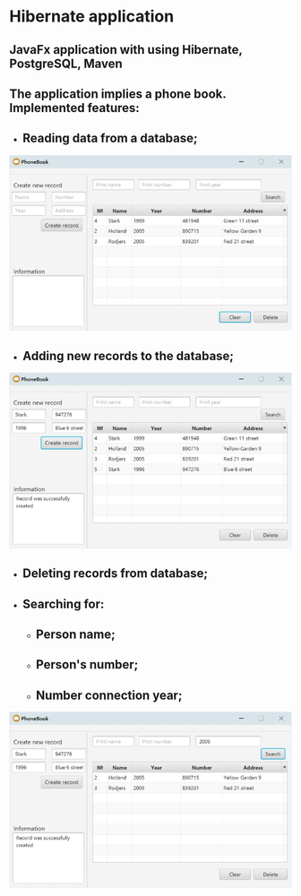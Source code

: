 # Hibernate application

 ## JavaFx application with using Hibernate, PostgreSQL, Maven
 
 ## The application implies a phone book. Implemented features:
 
 + ## Reading data from a database;
 ![Image alt](https://github.com/emmilaze/Hibernate_app/raw/master/pics/first.jpg)
 
 + ## Adding new records to the database;
  ![Image alt](https://github.com/emmilaze/Hibernate_app/raw/master/pics/second.jpg)
  
 + ## Deleting records from database;
 + ## Searching for:
   + ## Person name;
   + ## Person's number;
   + ## Number connection year;
  ![Image alt](https://github.com/emmilaze/Hibernate_app/raw/master/pics/third.jpg)

